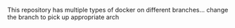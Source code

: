 This repository has multiple types of docker on different branches... change the branch to pick up appropriate arch
